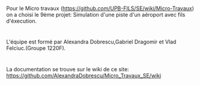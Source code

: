 # 
Pour le Micro travaux (https://github.com/UPB-FILS/SE/wiki/Micro-Travaux) on a choisi le 9ème projet: Simulation d'une piste d'un aéroport avec fils d'éxecution.
#
L'équipe est formé par Alexandra Dobrescu,Gabriel Dragomir et Vlad Felciuc.(Groupe 1220F).
#
La documentation se trouve sur le wiki de ce site: https://github.com/AlexandraDobrescu/Micro_Travaux_SE/wiki
